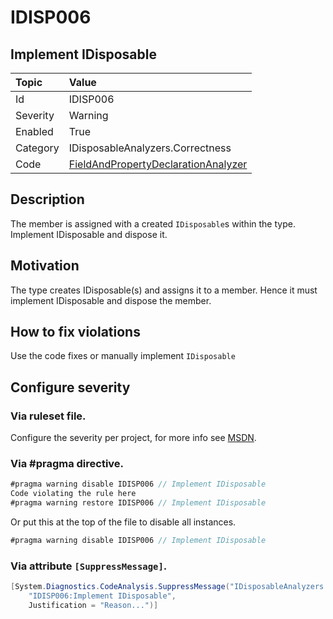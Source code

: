 # IDISP006
## Implement IDisposable

| Topic    | Value
| :--      | :--
| Id       | IDISP006
| Severity | Warning
| Enabled  | True
| Category | IDisposableAnalyzers.Correctness
| Code     | [FieldAndPropertyDeclarationAnalyzer](https://github.com/DotNetAnalyzers/IDisposableAnalyzers/blob/master/IDisposableAnalyzers/Analyzers/FieldAndPropertyDeclarationAnalyzer.cs)

## Description

The member is assigned with a created `IDisposable`s within the type. Implement IDisposable and dispose it.

## Motivation

The type creates IDisposable(s) and assigns it to a member. Hence it must implement IDisposable and dispose the member.

## How to fix violations

Use the code fixes or manually implement `IDisposable`

<!-- start generated config severity -->
## Configure severity

### Via ruleset file.

Configure the severity per project, for more info see [MSDN](https://msdn.microsoft.com/en-us/library/dd264949.aspx).

### Via #pragma directive.
```C#
#pragma warning disable IDISP006 // Implement IDisposable
Code violating the rule here
#pragma warning restore IDISP006 // Implement IDisposable
```

Or put this at the top of the file to disable all instances.
```C#
#pragma warning disable IDISP006 // Implement IDisposable
```

### Via attribute `[SuppressMessage]`.

```C#
[System.Diagnostics.CodeAnalysis.SuppressMessage("IDisposableAnalyzers.Correctness", 
    "IDISP006:Implement IDisposable", 
    Justification = "Reason...")]
```
<!-- end generated config severity -->